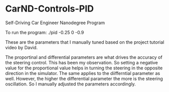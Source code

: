 # CarND-Controls-PID
Self-Driving Car Engineer Nanodegree Program

To run the program:
./pid -0.25 0 -0.9

These are the parameters that I manually tuned based on the project tutorial
video by David.

The proportinal and differential parameters are what drives the accuracy of the
steering control. This has been my observation. So setting a negative value for
the proportional value helps in turning the steering in the opposite direction
in the simulator.
The same applies to the diifferntial parameter as well.
However, the higher the differential parameter the more is the steering
oscillation. So I manually adjusted the parameters accordingly.

